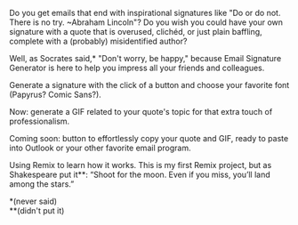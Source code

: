Do you get emails that end with inspirational signatures like "Do or do not. There is no try. ~Abraham Lincoln"? Do you wish you could have your own signature with a quote that is overused, clichéd, or just plain baffling, complete with a (probably) misidentified author?

Well, as Socrates said,\* "Don't worry, be happy," because Email Signature Generator is here to help you impress all your friends and colleagues.

Generate a signature with the click of a button and choose your favorite font (Papyrus? Comic Sans?). 

Now: generate a GIF related to your quote's topic for that extra touch of professionalism.

Coming soon: button to effortlessly copy your quote and GIF, ready to paste into Outlook or your other favorite email program.

Using Remix to learn how it works. This is my first Remix project, but as Shakespeare put it\*\*: “Shoot for the moon. Even if you miss, you’ll land among the stars.” 

\*(never said)
<br />
\*\*(didn't put it)
